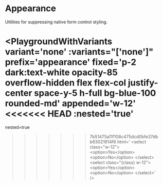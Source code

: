 # Appearance

Utilities for suppressing native form control styling.

<PlaygroundWithVariants
  variant='none'
  :variants="['none']"
  prefix='appearance'
  fixed='p-2 dark:text-white opacity-85 overflow-hidden flex flex-col justify-center space-y-5 h-full bg-blue-100 rounded-md'
  appended='w-12'
<<<<<<< HEAD
  :nested='true'
=======
  nested=true
>>>>>>> 7b51475a11f108c475dcd0bfe37dbb63021914f6
  html='
  &lt;select class="w-12"&gt;
  &lt;option&gt;Yes&lt;/option&gt;
  &lt;option&gt;No&lt;/option&gt;
&lt;/select&gt;
  &lt;select class="{class} w-12"&gt;
  &lt;option&gt;Yes&lt;/option&gt;
  &lt;option&gt;No&lt;/option&gt;
&lt;/select&gt;'
/>
